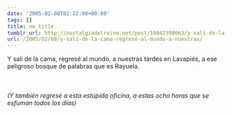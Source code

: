 ```yaml
---
date: '2005-02-08T02:22:00+00:00'
tags: []
title: no title
tumblr_url: http://nostalgiadelreino.net/post/18842398663/y-salí-de-la-cama-regresé-al-mundo-a-nuestras
url: /2005/02/08/y-salí-de-la-cama-regresé-al-mundo-a-nuestras/
---
```


<p>Y salí de la cama, regresé al mundo, a nuestras tardes en Lavapiés, a ese peligroso bosque de palabras que es Rayuela.<br/><br/><br/><br/><em>(Y también regresé a esta estúpida oficina, a estas ocho horas que se esfuman todos los días)</em></p><div class="blogger-post-footer"><img width="1" height="1" src="https://blogger.googleusercontent.com/tracker/1180118427259117074-16080005029599404?l=nostalgiadelreino.blogspot.com" alt=""/></div>